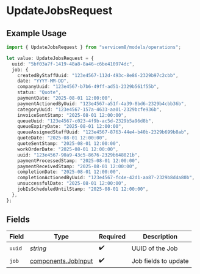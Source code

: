 # UpdateJobsRequest

## Example Usage

```typescript
import { UpdateJobsRequest } from "servicem8/models/operations";

let value: UpdateJobsRequest = {
  uuid: "5bf03a7f-1419-48a8-8a46-c6be410974dc",
  job: {
    createdByStaffUuid: "123e4567-112d-493c-8e86-2329b97c2cbb",
    date: "YYYY-MM-DD",
    companyUuid: "123e4567-b7b6-49ff-ad51-2329b561f55b",
    status: "Quote",
    paymentDate: "2025-08-01 12:00:00",
    paymentActionedByUuid: "123e4567-a51f-4a39-8bd6-2329b4cbb36b",
    categoryUuid: "123e4567-157a-4633-aa01-2329bcfe936b",
    invoiceSentStamp: "2025-08-01 12:00:00",
    queueUuid: "123e4567-c023-4f9b-ac5d-2329b5a96d8b",
    queueExpiryDate: "2025-08-01 12:00:00",
    queueAssignedStaffUuid: "123e4567-8763-44e4-b40b-2329b699b8ab",
    quoteDate: "2025-08-01 12:00:00",
    quoteSentStamp: "2025-08-01 12:00:00",
    workOrderDate: "2025-08-01 12:00:00",
    uuid: "123e4567-90a9-43c5-8676-2329b648021b",
    paymentProcessedStamp: "2025-08-01 12:00:00",
    paymentReceivedStamp: "2025-08-01 12:00:00",
    completionDate: "2025-08-01 12:00:00",
    completionActionedByUuid: "123e4567-fc4e-42d1-aa87-2329b8d4a80b",
    unsuccessfulDate: "2025-08-01 12:00:00",
    jobIsScheduledUntilStamp: "2025-08-01 12:00:00",
  },
};
```

## Fields

| Field                                                      | Type                                                       | Required                                                   | Description                                                |
| ---------------------------------------------------------- | ---------------------------------------------------------- | ---------------------------------------------------------- | ---------------------------------------------------------- |
| `uuid`                                                     | *string*                                                   | :heavy_check_mark:                                         | UUID of the Job                                            |
| `job`                                                      | [components.JobInput](../../models/components/jobinput.md) | :heavy_check_mark:                                         | Job fields to update                                       |